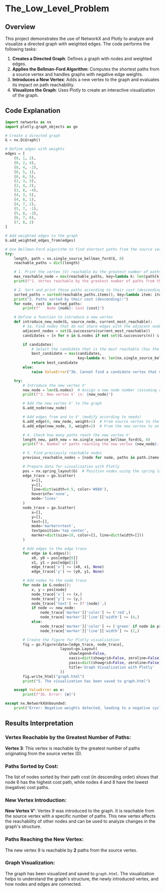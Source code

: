# The_Low_Level_Problem

## Overview

This project demonstrates the use of NetworkX and Plotly to analyze and visualize a directed graph with weighted edges. The code performs the following tasks:

1. **Creates a Directed Graph**: Defines a graph with nodes and weighted edges.
2. **Applies the Bellman-Ford Algorithm**: Computes the shortest paths from a source vertex and handles graphs with negative edge weights.
3. **Introduces a New Vertex**: Adds a new vertex to the graph and evaluates its impact on path reachability.
4. **Visualizes the Graph**: Uses Plotly to create an interactive visualization of the graph.

## Code Explanation

```python
import networkx as nx
import plotly.graph_objects as go

# Create a directed graph
G = nx.DiGraph()

# Define edges with weights
edges = [
    (0, 1, 2),
    (0, 2, 4),
    (0, 4, -2),
    (0, 5, 1),
    (0, 6, 5),
    (2, 3, 3),
    (2, 4, 2),
    (3, 8, -4),
    (4, 3, 5),
    (4, 8, 1),
    (4, 7, 2),
    (5, 7, -1),
    (5, 8, -3),
    (6, 7, 6),
    (7, 8, 2)
]

# Add weighted edges to the graph
G.add_weighted_edges_from(edges)

# Use Bellman-Ford algorithm to find shortest paths from the source vertex 0
try:
    length, path = nx.single_source_bellman_ford(G, 0)
    reachable_paths = dict(length)

    # 1. Print the vertex (V) reachable by the greatest number of paths from the source vertex 0
    max_reachable_node = max(reachable_paths, key=lambda k: len(path[k]))
    print(f"1. Vertex reachable by the greatest number of paths from the source vertex 0: {max_reachable_node}")

    # 2. Sort and print those paths according to their cost (descending)
    sorted_paths = sorted(reachable_paths.items(), key=lambda item: item[1], reverse=True)
    print("2. Paths sorted by their cost (descending):")
    for node, cost in sorted_paths:
        print(f"   Node {node}: Cost {cost}")

    # Define a function to introduce a new vertex
    def introduce_new_node(G, source_node, current_most_reachable):
        # 3a. Find nodes that do not share edges with the adjacent nodes of the current most reachable node
        adjacent_nodes = set(G.successors(current_most_reachable))
        candidates = [n for n in G.nodes if not set(G.successors(n)) & adjacent_nodes]

        if candidates:
            # Select the candidate that is the most reachable (has the highest number of paths)
            best_candidate = max(candidates,
                                 key=lambda n: len(nx.single_source_bellman_ford(G, source_node)[1].get(n, [])))
            return best_candidate
        else:
            raise ValueError("3b. Cannot find a candidate vertex that meets the restrictions.")

    try:
        # Introduce the new vertex V'
        new_node = len(G.nodes)  # Assign a new node number (assuming consecutive nodes)
        print(f"3. New vertex V` is: {new_node}")

        # Add the new vertex V' to the graph
        G.add_node(new_node)

        # Add edges from and to V' (modify according to needs)
        G.add_edge(0, new_node, weight=1)  # From source vertex to the new vertex
        G.add_edge(new_node, 8, weight=2)  # From the new vertex to an existing node

        # 4. Check how many paths reach the new vertex V'
        length_new, path_new = nx.single_source_bellman_ford(G, 0)
        print(f"4. Number of paths reaching the new vertex {new_node}: {len(path_new.get(new_node, []))}")

        # 5. Find previously reachable nodes
        previous_reachable_nodes = [node for node, paths in path.items() if len(paths) > 0]

        # Prepare data for visualization with Plotly
        pos = nx.spring_layout(G)  # Position nodes using the spring layout
        edge_trace = go.Scatter(
            x=[],
            y=[],
            line=dict(width=0.5, color='#888'),
            hoverinfo='none',
            mode='lines'
        )
        node_trace = go.Scatter(
            x=[],
            y=[],
            text=[],
            mode='markers+text',
            textposition='top center',
            marker=dict(size=10, color=[], line=dict(width=[]))
        )

        # Add edges to the edge trace
        for edge in G.edges():
            x0, y0 = pos[edge[0]]
            x1, y1 = pos[edge[1]]
            edge_trace['x'] += (x0, x1, None)
            edge_trace['y'] += (y0, y1, None)

        # Add nodes to the node trace
        for node in G.nodes():
            x, y = pos[node]
            node_trace['x'] += (x,)
            node_trace['y'] += (y,)
            node_trace['text'] += (f'{node}',)
            if node == new_node:
                node_trace['marker']['color'] += ('red',)
                node_trace['marker']['line']['width'] += (4,)
            else:
                node_trace['marker']['color'] += ('green' if node in previous_reachable_nodes else 'lightblue',)
                node_trace['marker']['line']['width'] += (2,)

        # Create the figure for Plotly visualization
        fig = go.Figure(data=[edge_trace, node_trace],
                         layout=go.Layout(
                             showlegend=False,
                             xaxis=dict(showgrid=False, zeroline=False),
                             yaxis=dict(showgrid=False, zeroline=False),
                             title='Graph Visualization with Plotly'
                         ))
        fig.write_html("graph.html")
        print("5. The visualization has been saved to graph.html")

    except ValueError as e:
        print(f"3b. Error: {e}")

except nx.NetworkXUnbounded:
    print("Error: Negative weights detected, leading to a negative cycle.")
```


## Results Interpretation

### Vertex Reachable by the Greatest Number of Paths:
**Vertex 3**: This vertex is reachable by the greatest number of paths originating from the source vertex (0).

### Paths Sorted by Cost:
The list of nodes sorted by their path cost (in descending order) shows that node 6 has the highest cost path, while nodes 4 and 8 have the lowest (negative) cost paths.

### New Vertex Introduction:
**New Vertex V'**: Vertex 9 was introduced to the graph. It is reachable from the source vertex with a specific number of paths. This new vertex affects the reachability of other nodes and can be used to analyze changes in the graph's structure.

### Paths Reaching the New Vertex:
The new vertex 9 is reachable by **2** paths from the source vertex.

### Graph Visualization:
The graph has been visualized and saved to `graph.html`. The visualization helps to understand the graph's structure, the newly introduced vertex, and how nodes and edges are connected.


